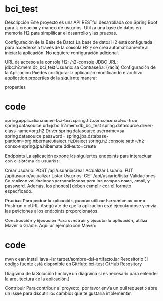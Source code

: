 # bci_test
Descripción
Este proyecto es una API RESTful desarrollada con Spring Boot para la creación y manejo de usuarios. Utiliza una base de datos en memoria H2 para simplificar el desarrollo y las pruebas.

Configuración de la Base de Datos
La base de datos H2 está configurada para accederse a través de la consola H2 y se crea automáticamente al iniciar la aplicación. No requiere configuración adicional.

URL de acceso a la consola H2: /h2-console
JDBC URL: jdbc:h2:mem:db_bci_test
Usuario: sa
Contraseña: (vacía)
Configuración de la Aplicación
Puedes configurar la aplicación modificando el archivo application.properties de la siguiente manera:

properties
# code
spring.application.name=bci-test
spring.h2.console.enabled=true
spring.datasource.url=jdbc:h2:mem:db_bci_test
spring.datasource.driver-class-name=org.h2.Driver
spring.datasource.username=sa
spring.datasource.password=
spring.jpa.database-platform=org.hibernate.dialect.H2Dialect
spring.h2.console.path=/h2-console
spring.jpa.hibernate.ddl-auto=create

Endpoints
La aplicación expone los siguientes endpoints para interactuar con el sistema de usuarios:

Crear Usuario: POST /api/usuario/crear
Actualizar Usuario: PUT /api/usuario/actualizar
Listar Usuarios: GET /api/usuario/listar
Validaciones
Se realizan validaciones personalizadas para los campos name, email, y password. Además, los phones[] deben cumplir con el formato especificado.

Pruebas
Para probar la aplicación, puedes utilizar herramientas como Postman o cURL. Asegúrate de que la aplicación esté ejecutándose y envía las peticiones a los endpoints proporcionados.

Construcción y Ejecución
Para construir y ejecutar la aplicación, utiliza Maven o Gradle. Aquí un ejemplo con Maven:

# code
mvn clean install
java -jar target/nombre-del-artifacto.jar
Repositorio
El código fuente está disponible en GitHub: bci-test GitHub Repository

Diagrama de la Solución
(Incluye un diagrama si es necesario para entender la arquitectura de la aplicación.)

Contribuir
Para contribuir al proyecto, por favor envía un pull request o abre un issue para discutir los cambios que te gustaría implementar.

